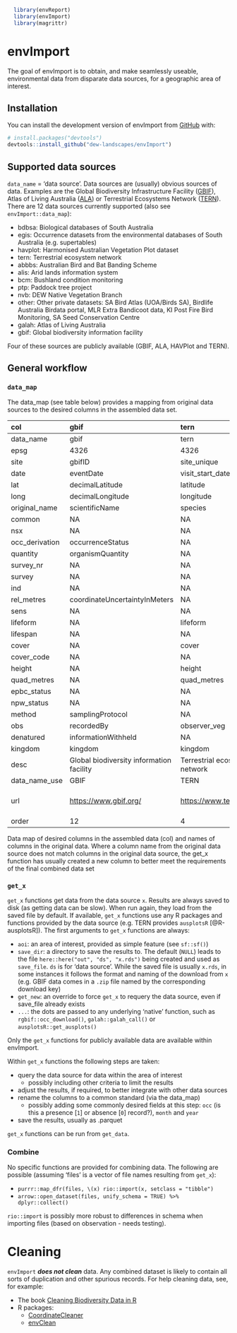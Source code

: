 
<!-- README.md is generated from README.Rmd. Please edit that file -->

``` r

  library(envReport)
  library(envImport)
  library(magrittr)
```

# envImport

<!-- badges: start -->
<!-- badges: end -->

The goal of envImport is to obtain, and make seamlessly useable,
environmental data from disparate data sources, for a geographic area of
interest.

## Installation

You can install the development version of envImport from
[GitHub](https://github.com/) with:

``` r
# install.packages("devtools")
devtools::install_github("dew-landscapes/envImport")
```

## Supported data sources

`data_name` = ‘data source’. Data sources are (usually) obvious sources
of data. Examples are the Global Biodiversity Infrastructure Facility
([GBIF](https://www.gbif.org/)), Atlas of Living Australia
([ALA](https://www.ala.org.au/)) or Terrestrial Ecosystems Network
([TERN](https://www.tern.org.au/)). There are 12 data sources currently
supported (also see `envImport::data_map`):

- bdbsa: Biological databases of South Australia
- egis: Occurrence datasets from the environmental databases of South
  Australia (e.g. supertables)
- havplot: Harmonised Australian Vegetation Plot dataset
- tern: Terrestrial ecosystem network
- abbbs: Australian Bird and Bat Banding Scheme
- alis: Arid lands information system
- bcm: Bushland condition monitoring
- ptp: Paddock tree project
- nvb: DEW Native Vegetation Branch
- other: Other private datasets: SA Bird Atlas (UOA/Birds SA), Birdlife
  Australia Birdata portal, MLR Extra Bandicoot data, KI Post Fire Bird
  Monitoring, SA Seed Conservation Centre
- galah: Atlas of Living Australia
- gbif: Global biodiversity information facility

Four of these sources are publicly available (GBIF, ALA, HAVPlot and
TERN).

## General workflow

### `data_map`

The data_map (see table below) provides a mapping from original data
sources to the desired columns in the assembled data set.

| col            | gbif                                     | tern                          | galah                         | havplot                                                                                |
|:---------------|:-----------------------------------------|:------------------------------|:------------------------------|:---------------------------------------------------------------------------------------|
| data_name      | gbif                                     | tern                          | galah                         | havplot                                                                                |
| epsg           | 4326                                     | 4326                          | 4326                          | 4326                                                                                   |
| site           | gbifID                                   | site_unique                   | locationID                    | plotName                                                                               |
| date           | eventDate                                | visit_start_date              | eventDate                     | obsStartDate                                                                           |
| lat            | decimalLatitude                          | latitude                      | decimalLatitude               | decimalLatitude                                                                        |
| long           | decimalLongitude                         | longitude                     | decimalLongitude              | decimalLongitude                                                                       |
| original_name  | scientificName                           | species                       | scientificName                | scientificName                                                                         |
| common         | NA                                       | NA                            | vernacularName                | NA                                                                                     |
| nsx            | NA                                       | NA                            | organismID                    | NA                                                                                     |
| occ_derivation | occurrenceStatus                         | NA                            | occurrenceStatus              | abundanceValue                                                                         |
| quantity       | organismQuantity                         | NA                            | organismQuantity              | abundanceValue                                                                         |
| survey_nr      | NA                                       | NA                            | NA                            | NA                                                                                     |
| survey         | NA                                       | NA                            | datasetName                   | projectID                                                                              |
| ind            | NA                                       | NA                            | NA                            | NA                                                                                     |
| rel_metres     | coordinateUncertaintyInMeters            | NA                            | coordinateUncertaintyInMeters | coordinateUncertaintyInMetres                                                          |
| sens           | NA                                       | NA                            | NA                            | NA                                                                                     |
| lifeform       | NA                                       | lifeform                      | NA                            | NA                                                                                     |
| lifespan       | NA                                       | NA                            | NA                            | NA                                                                                     |
| cover          | NA                                       | cover                         | NA                            | cover                                                                                  |
| cover_code     | NA                                       | NA                            | NA                            | NA                                                                                     |
| height         | NA                                       | height                        | NA                            | NA                                                                                     |
| quad_metres    | NA                                       | quad_metres                   | NA                            | quad_metres                                                                            |
| epbc_status    | NA                                       | NA                            | NA                            | NA                                                                                     |
| npw_status     | NA                                       | NA                            | NA                            | NA                                                                                     |
| method         | samplingProtocol                         | NA                            | samplingProtocol              | abundanceMethod                                                                        |
| obs            | recordedBy                               | observer_veg                  | recordedBy                    | individualName                                                                         |
| denatured      | informationWithheld                      | NA                            | generalisationInMetres        | NA                                                                                     |
| kingdom        | kingdom                                  | kingdom                       | kingdom                       | kingdom                                                                                |
| desc           | Global biodiversity information facility | Terrestrial ecosystem network | Atlas of Living Australia     | Harmonised Australian Vegetation Plot dataset                                          |
| data_name_use  | GBIF                                     | TERN                          | ALA                           | HAVPlot                                                                                |
| url            | <https://www.gbif.org/>                  | <https://www.tern.org.au/>    | <https://www.ala.org.au/>     | <https://researchdata.edu.au/harmonised-australian-vegetation-dataset-havplot/1950860> |
| order          | 12                                       | 4                             | 11                            | 3                                                                                      |

Data map of desired columns in the assembled data (col) and names of
columns in the original data. Where a column name from the original data
source does not match columns in the original data source, the get_x
function has usually created a new column to better meet the
requirements of the final combined data set

### `get_x`

`get_x` functions get data from the data source `x`. Results are always
saved to disk (as getting data can be slow). When run again, they load
from the saved file by default. If available, `get_x` functions use any
R packages and functions provided by the data source (e.g. TERN provides
`ausplotsR` \[@R-ausplotsR\]). The first arguments to `get_x` functions
are always:

- `aoi`: an area of interest, provided as simple feature (see
  `sf::sf()`)
- `save_dir`: a directory to save the results to. The default (`NULL`)
  leads to the file `here::here("out", "ds", "x.rds")` being created and
  used as `save_file`. `ds` is for ‘data source’. While the saved file
  is usually `x.rds`, in some instances it follows the format and naming
  of the download from `x` (e.g. GBIF data comes in a `.zip` file named
  by the corresponding download key)
- `get_new`: an override to force `get_x` to requery the data source,
  even if save_file already exists
- `...`: the dots are passed to any underlying ‘native’ function, such
  as `rgbif::occ_download()`, `galah::galah_call()` or
  `ausplotsR::get_ausplots()`

Only the `get_x` functions for publicly available data are available
within envImport.

Within `get_x` functions the following steps are taken:

- query the data source for data within the area of interest
  - possibly including other criteria to limit the results
- adjust the results, if required, to better integrate with other data
  sources
- rename the columns to a common standard (via the data_map)
  - possibly adding some commonly desired fields at this step: `occ` (is
    this a presence \[`1`\] or absence \[`0`\] record?), `month` and
    `year`
- save the results, usually as .parquet

`get_x` functions can be run from `get_data`.

### Combine

No specific functions are provided for combining data. The following are
possible (assuming ‘files’ is a vector of file names resulting from
`get_x`):

- `purrr::map_dfr(files, \(x) rio::import(x, setclass = "tibble")`
- `arrow::open_dataset(files, unify_schema = TRUE) %>% dplyr::collect()`

`rio::import` is possibly more robust to differences in schema when
importing files (based on observation - needs testing).

# Cleaning

`envImport` ***does not clean*** data. Any combined dataset is likely to
contain all sorts of duplication and other spurious records. For help
cleaning data, see, for example:

- The book [Cleaning Biodiversity Data in
  R](https://cleaning-data-r.ala.org.au/)
- R packages:
  - [CoordinateCleaner](https://cran.r-project.org/web/packages/CoordinateCleaner/vignettes/Cleaning_GBIF_data_with_CoordinateCleaner.html)
  - [envClean](https://dew-landscapes.github.io/envClean/)
